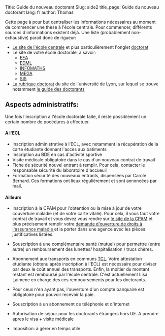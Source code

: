 Title: Guide du nouveau doctorant
Slug: aide2
title_page: Guide du nouveau doctorant
lang: fr
author: Thomas

Cette page à pour but centraliser les informations nécessaires au moment de commencer une thèse à l'école centrale. Pour commencer, différents sources d'informations existent déjà. Une liste (probablement non-exhaustive) parait donc de rigueur:

- [Le site de l'école centrale](http://www.ec-lyon.fr/) et plus particulièrement l'onglet [doctorat](http://www.ec-lyon.fr/recherche/doctorat)
- Le site de votre école doctorale, à savoir:
	- [EEA](https://edeea.universite-lyon.fr/) 
	- [EDML](http://ed34.universite-lyon.fr/)
	- [INFOMATHS](http://edinfomaths.universite-lyon.fr/)
	- [MEGA](http://edmega.universite-lyon.fr/)
	- [SIS](http://edsis.universite-lyon.fr/)
- [La rubrique doctorat](http://www.universite-lyon.fr/doctorat/doctorat-313247.kjsp) du site de l'université de Lyon, sur lequel se trouve notamment [le guide des doctorants](http://www.universite-lyon.fr/servlet/com.univ.collaboratif.utils.LectureFichiergw?ID_FICHIER=1251709172900&ID_FICHE=164932)


## Aspects administratifs:
Une fois l'inscription à l'école doctorale faite, il reste possiblement un certain nombre de pocédures à effectuer.

#### A l'ECL
- Inscription administrative à l'ECL, avec notamment la récupération de la carte étudiante donnant l'accès aux batiments
- Inscription au BDE en cas d'activité sportive
- Visite médicale obligatoire dans le cas d'un nouveau contrat de travail
- Fiche de sécurité nouvel entrant à remplir. Pour cela, contacter le responsable sécurité du laboratoire d'accueuil
- Formation sécurité des nouveaux entrants, dispensées par Carole Bernard. Ces formations ont lieux régulièrement et sont annoncées par mail.

#### Ailleurs
- Inscription à la CPAM pour l'obtention ou la mise à jour de votre couverture maladie (et de votre carte vitale). Pour cela, il vous faut votre contrat de travail et vous devez vous rendre sur [le site de la CPAM](https://www.ameli.fr/) et plus précisement remplir votre [demande d'ouverture de droits à l'assurance maladie ](https://www.ameli.fr/sites/default/files/formulaires/168/s1106_puma_demande_od_remp.pdf) et la porter dans une agence avec les pièces justificatives listées.


- Souscription à une complémentaire santé (mutuel) pour permettre (entre autre) un remboursement des lunettes/ hospitalisation / trucs chères. 
- Abonnement aux transports en communs [TCL](http://www.tcl.fr/). Votre attestation étudiante (obtenu après inscription à l'ECL) est nécessaire pour diviser par deux le coût annuel des transports. Enfin, la moitier du montant restant est remboursé par l'école centrale. C'est actuellement Lisa Laimene en charge des ces remboursements pour les doctorants.
- Pour ceux n'en ayant pas, l'ouverture d'un compte banquaire est obligatoire pour pouvoir recevoir la paie.
- Souscription à un abonnement de téléphonie et d'internet
- Autorisation de séjour pour les doctorants étrangers hors UE. A prendre apres le visa + visite médicale
- Imposition: à gérer en temps utile


